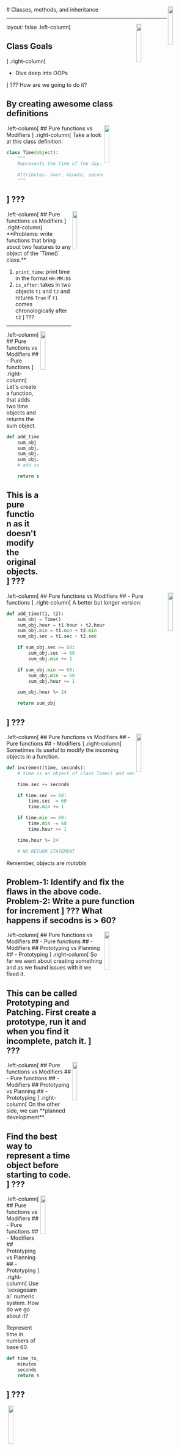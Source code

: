 <img src="../img/logo.jpg" width="16%" align="right">
# Classes, methods, and inheritance

<!-- <img src="../img/hash_table.png" width="50%" align="right"> -->
---
layout: false
<img src="../img/logo.jpg" width="16%" align="right">
.left-column[
  ## Class Goals

]
.right-column[
  * Dive deep into OOPs

  ]
???
How are we going to do it?

By creating awesome class definitions
---
<img src="../img/logo.jpg" width="16%" align="right">
.left-column[
  ## Pure functions vs Modifiers
]
.right-column[
  Take a look at this class definition:

  ```python
  class Time(object):
      """
      Represents the time of the day.

      Attributes: hour, minute, second
      """
  ```
]
???
---
<img src="../img/logo.jpg" width="16%" align="right">
.left-column[
  ## Pure functions vs Modifiers
]
.right-column[
  **Problems: write functions that bring about two features to any object of the `Time()` class.**

  1. `print_time`: print time in the format `HH:MM:SS`
  2. `is_after`: takes in two objects `t1` and `t2` and returns `True` if `t1` comes chronologically after `t2`
]
???
---
<img src="../img/logo.jpg" width="16%" align="right">
.left-column[
  ## Pure functions vs Modifiers
  ## - Pure functions
]
.right-column[
  Let's create a function, that adds two time objects and returns the sum object.

  ```python
  def add_time(t1, t2):
      sum_obj = Time()
      sum_obj.hour = t1.hour + t2.hour
      sum_obj.min = t1.min + t2.min
      sum_obj.sec = t1.sec + t2.sec
      # add some logic to check for boundary conditions like if sum_obj.min > 60, then increment hour.

      return sum_obj
  ```
  This is a **pure function** as it doesn't modify the original objects.  
]
???
---
<img src="../img/logo.jpg" width="16%" align="right">
.left-column[
  ## Pure functions vs Modifiers
  ## - Pure functions
]
.right-column[
  A better but longer version:

  ```python
  def add_time(t1, t2):
      sum_obj = Time()
      sum_obj.hour = t1.hour + t2.hour
      sum_obj.min = t1.min + t2.min
      sum_obj.sec = t1.sec + t2.sec

      if sum_obj.sec >= 60:
          sum_obj.sec -= 60
          sum_obj.min += 1

      if sum_obj.min >= 60:
          sum_obj.min -= 60
          sum_obj.hour += 1

      sum_obj.hour %= 24

      return sum_obj
  ```
]
???
---

<img src="../img/logo.jpg" width="16%" align="right">
.left-column[
  ## Pure functions vs Modifiers
  ## - Pure functions
  ## - Modifiers
]
.right-column[
  Sometimes its useful to modify the incoming objects in a function.

  ```python
  def increment(time, seconds):
      # time is an object of class Time() and seconds is an integer

      time.sec += seconds

      if time.sec >= 60:
          time.sec -= 60
          time.min += 1

      if time.min >= 60:
          time.min -= 60
          time.hour += 1

      time.hour %= 24

      # NO RETURN STATEMENT

  ```
  Remember, objects are *mutable*

  Problem-1: Identify and fix the flaws in the above code.
  Problem-2: Write a pure function for increment
]
???
What happens if secodns is > 60?
---
<img src="../img/logo.jpg" width="16%" align="right">
.left-column[
  ## Pure functions vs Modifiers
  ## - Pure functions
  ## - Modifiers
  ## Prototyping vs Planning
  ## - Prototyping
]
.right-column[
  So far we went about creating something and as we found issues with it we fixed it.

  This can be called **Prototyping and Patching**. First create a prototype, run it and when you find it incomplete, patch it.
]
???
---
<img src="../img/logo.jpg" width="16%" align="right">
.left-column[
  ## Pure functions vs Modifiers
  ## - Pure functions
  ## - Modifiers
  ## Prototyping vs Planning
  ## - Prototyping
]
.right-column[
  On the other side, we can **planned development**.

  Find the best way to represent a time object before starting to code.
]
???
---

<img src="../img/logo.jpg" width="16%" align="right">
.left-column[
  ## Pure functions vs Modifiers
  ## - Pure functions
  ## - Modifiers
  ## Prototyping vs Planning
  ## - Prototyping
]
.right-column[
  Use `sexagesamal` numeric system. How do we go about it?

  Represent time in numbers of base 60.

  ```python
  def time_to_int(t):
      minutes = t.hour*60 + t.min
      seconds = minutes * 60 + t.sec
      return seconds
  ```

]
???
---

<img src="../img/logo.jpg" width="16%" align="right">
.left-column[
  ## Pure functions vs Modifiers
  ## - Pure functions
  ## - Modifiers
  ## Prototyping vs Planning
  ## - Prototyping
]
.right-column[
  How do we convert back the seconds to minutes and hours?

  ```python
  def int_to_time(s):
      time = Time()
      minutes, time.sec = divmod(s, 60)
      time.hour, time.min = divmod(minutes, 60)
      return time
  ```

]
???
---
<img src="../img/logo.jpg" width="16%" align="right">
.left-column[
  ## Pure functions vs Modifiers
  ## - Pure functions
  ## - Modifiers
  ## Prototyping vs Planning
  ## - Prototyping
]
.right-column[
  Let's try to recreate the `add_time` function now.

  ```python
  def add_time(t1, t2):
      seconds = time_to_int(t1) + time_to_int(t2)
      return int_to_time(seconds)
  ```

  This version is shorter and easier to verify.

  See how planned development helped make things bug free and relatively fool proof?
]
???
---
<img src="../img/logo.jpg" width="16%" align="right">
.left-column[
  ## Methods
]
.right-column[
we saw how we wrote the print_time function that accomponies the Time class

```python
class Time(object):
    """
    Represents time

    Attr: hour, min, sec
    """

def print_time(time):
    print("{0}:{1}:{2}".format(time.hour, time.min, time.sec))
```
]
???
---
<img src="../img/logo.jpg" width="16%" align="right">
.left-column[
  ## Methods
]
.right-column[
Since the `print_time` function is made only for the `Time()` class, it makes more sense to bind it with it, and not keep it in a generic way we have now.

We are turning this function into a method.


```python
class Time(object):
    """
    Represents time

    Attr: hour, min, sec
    """

    def print_time(time):
        print("{0}:{1}:{2}".format(time.hour, time.min, time.sec))
```
Call the method like this.
```python
t1 = Time()
t1.hour, t1.min, t1.sec = 11, 20, 30
Time.print_time(t1)
```
]
???
---

<img src="../img/logo.jpg" width="16%" align="right">
.left-column[
  ## Methods
]
.right-column[
A more consise way to achieve this is using the syntax"


```python
t1 = Time()
t1.hour, t1.min, t1.sec = 11, 20, 30
t1.print_time()
```
The object whose method you are calling, gets automatically passed as the first argument. So its OK and obligatory to not give the first argument when calling methods from the object.
]
???
---

<img src="../img/logo.jpg" width="16%" align="right">
.left-column[
  ## Methods
]
.right-column[
```python
class Time(object):
    """
    Represents time

    Attr: hour, min, sec
    """

    def print_time(self):   # <<< use self
        print("{0}:{1}:{2}".format(time.hour, time.min, time.sec))
```

By convention, the first parameter of a method is called `self` as when you call the method of an object, it passes **itself** as the first arg.

Now when you call `t1.print_time`, its like saying `hey! print yourself`
]
???
---

<img src="../img/logo.jpg" width="16%" align="right">
.left-column[
  ## Methods
]
.right-column[
Another example of methods:

```python
class Time(object):

    def print_time(self):   # <<< use self
        print("{0}:{1}:{2}".format(time.hour, time.min, time.sec))

    def increment(self, seconds):
        seconds += self.time_to_int()
        return int_to_time(seconds)

```


]
???
---

<img src="../img/logo.jpg" width="16%" align="right">
.left-column[
  ## Methods
  ## Magic methods
  ## - `__init__`
]
.right-column[
The `__init__` method short for initialization is invoked when an object is instantiated.


```python
class Time(object):

    def __init__(self, hour=0, minute=0, second=0):
      self.hour = hour
      self.min = minute
      self.sec = second

```
That's it. From now, you can pass in arguments and assign attributes when you create an object.

```python
>>> t1 = Time(2, 3, 10)
>>> t1.print_time()
02:03:10
```
]
???
---

<img src="../img/logo.jpg" width="16%" align="right">
.left-column[
  ## Methods
  ## Magic methods
  ## - `__init__`
]
.right-column[
The `__init__` method short for initialization is invoked when an object is instantiated.

```python
>>> t1 = Time(2)
>>> t1.print_time()
02:00:00
```
We have default arguments setup, so if less arguments are passes, the defaults kick in.
]
???
---

<img src="../img/logo.jpg" width="16%" align="right">
.left-column[
  ## Methods
  ## Magic methods
  ## - `__init__`
  ## - `__str__`
]
.right-column[
`__str__` is a special method, like `__init__` , that is supposed to return a string representation of an object.

```python
def __str__(self):
    return "%.2d:%.2d:%.2d" % (self.hour, self.min, self.sec)
```

So now you can directly `print` Time objects:

```python
>>> print(t)
02:00:00
```
]
???
---

<img src="../img/logo.jpg" width="16%" align="right">
.left-column[
  ## Methods
  ## Magic methods
  ## - `__init__`
  ## - `__str__`
  ## Operator overloading
]
.right-column[
You can change how basic operators like `+ - *` etc in python behaves with your class.

In the time class, you can **override** the addition op, using:

```python
def __add__(self, other):
    seconds = self.time_to_int() + other.time_to_int()
    return int_to_time(seconds)
```

]
???
---
